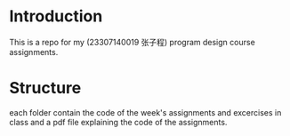 # Introduction 
This is a repo for my (23307140019 张子程) program design course assignments.
# Structure
each folder contain the code of the week's assignments and excercises in class and a pdf file explaining the code of the assignments.
 

